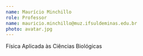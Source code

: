 ```yaml
---
name: Maurício Minchillo
role: Professor
name: mauricio.minchillo@muz.ifsuldeminas.edu.br
photo: avatar.jpg
---
```

Física Aplicada às Ciências Biológicas
